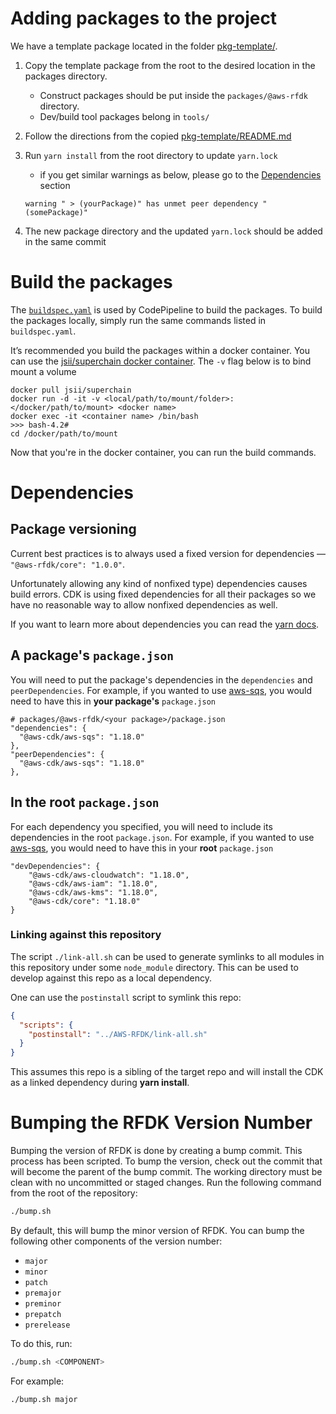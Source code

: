# Adding packages to the project

We have a template package located in the folder [pkg-template/](pkg-template/).

1.  Copy the template package from the root to the desired location in the
    packages directory.
    -  Construct packages should be put inside the `packages/@aws-rfdk` directory.
    -  Dev/build tool packages belong in `tools/`
1.  Follow the directions from the copied [pkg-template/README.md](pkg-template/README.md)
1.  Run `yarn install` from the root directory to update `yarn.lock`
    - if you get similar warnings as below, please go to the 
    [Dependencies](#Dependencies) section
    ```
    warning " > (yourPackage)" has unmet peer dependency "(somePackage)"
    ```

1.  The new package directory and the updated `yarn.lock` should be added in the
    same commit

# Build the packages

The [`buildspec.yaml`](buildspec.yaml) is used by CodePipeline to build the
packages. To build the packages locally, simply run the same commands listed in
`buildspec.yaml`.

It’s recommended you build the packages within a docker container. You can use the 
[jsii/superchain docker container](https://hub.docker.com/r/jsii/superchain).
The `-v` flag below is to bind mount a volume

```
docker pull jsii/superchain
docker run -d -it -v <local/path/to/mount/folder>:</docker/path/to/mount> <docker name>
docker exec -it <container name> /bin/bash
>>> bash-4.2#
cd /docker/path/to/mount
```
Now that you're in the docker container, you can run the build commands.

# Dependencies

## Package versioning

Current best practices is to always used a fixed version for dependencies — `"@aws-rfdk/core": "1.0.0"`.

Unfortunately allowing any kind of nonfixed type) dependencies causes build
errors. CDK is using fixed dependencies for all their packages so we have no
reasonable way to allow nonfixed dependencies as well.

If you want to learn more about dependencies you can read the
[yarn docs](https://yarnpkg.com/lang/en/docs/dependency-types/).

## A package's `package.json`

You will need to put the package's dependencies in the `dependencies` and
`peerDependencies`. For example, if you wanted to use [aws-sqs](https://github.com/aws/aws-cdk/blob/v1.18.0/packages/%40aws-cdk/aws-sqs/package.json),
you would need to have this in **your package's** `package.json`
```
# packages/@aws-rfdk/<your package>/package.json
"dependencies": {
  "@aws-cdk/aws-sqs": "1.18.0"
},
"peerDependencies": {
  "@aws-cdk/aws-sqs": "1.18.0"
},
```

## In the root `package.json`

For each dependency you specified, you will need to include its dependencies in
the root `package.json`. For example, if you wanted to use [aws-sqs](https://github.com/aws/aws-cdk/blob/v1.18.0/packages/%40aws-cdk/aws-sqs/package.json),
you would need to have this in your **root** `package.json`

```
"devDependencies": {
    "@aws-cdk/aws-cloudwatch": "1.18.0",
    "@aws-cdk/aws-iam": "1.18.0",
    "@aws-cdk/aws-kms": "1.18.0",
    "@aws-cdk/core": "1.18.0"
}
```

### Linking against this repository

The script `./link-all.sh` can be used to generate symlinks to all modules in this repository under some `node_module`
directory. This can be used to develop against this repo as a local dependency.

One can use the `postinstall` script to symlink this repo:

```json
{
  "scripts": {
    "postinstall": "../AWS-RFDK/link-all.sh"
  }
}
```

This assumes this repo is a sibling of the target repo and will install the CDK as a linked dependency during
__yarn install__.

# Bumping the RFDK Version Number

Bumping the version of RFDK is done by creating a bump commit. This process has been scripted. To bump the version,
check out the commit that will become the parent of the bump commit. The working directory must be clean with no
uncommitted or staged changes. Run the following command from the root of the repository:

```bash
./bump.sh
```

By default, this will bump the minor version of RFDK. You can bump the following other components of the version number:

*   `major`
*   `minor`
*   `patch`
*   `premajor`
*   `preminor`
*   `prepatch`
*   `prerelease`

To do this, run:

```bash
./bump.sh <COMPONENT>
```

For example:

```bash
./bump.sh major
```